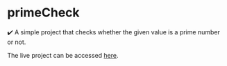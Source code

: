 # primeCheck
 
✔️ A simple project that checks whether the given value is a prime number or not.

The live project can be accessed [here](https://miautoofu.github.io/primeCheck/).
